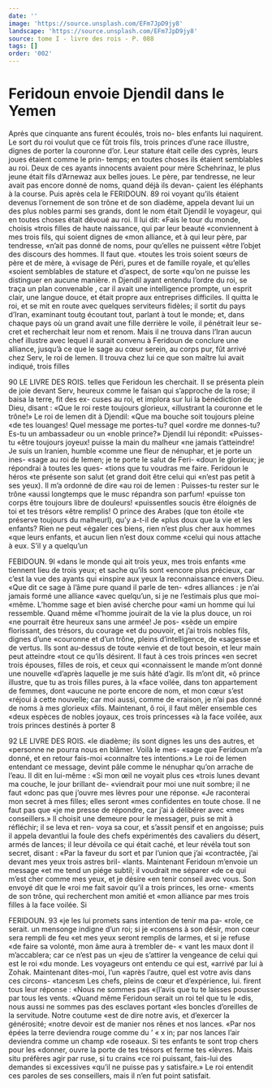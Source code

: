 ```yaml
---
date: ''
image: 'https://source.unsplash.com/EFm7JpD9jy8'
landscape: 'https://source.unsplash.com/EFm7JpD9jy8'
source: tome I - livre des rois - P. 088
tags: []
order: '002'
---
```


# Feridoun envoie Djendil dans le Yemen

Après que cinquante ans furent écoulés, trois no-
bles enfants lui naquirent. Le sort du roi voulut que ce fût trois fils, trois princes d’une race illustre, dignes de porter la couronne d’or. Leur stature était
celle des cyprès, leurs joues étaient comme le prin- temps; en toutes choses ils étaient semblables au roi. Deux de ces ayants innocents avaient pour mère Schehrinaz, le plus jeune était fils d’Arnewaz aux belles joues. Le père, par tendresse, ne leur avait pas encore donné de noms, quand déjà ils devan-
çaient les éléphants à la course. Puis après cela le
FERIDOUN. 89 roi voyant qu’ils étaient devenus l’ornement de son
trône et de son diadème, appela devant lui un des plus nobles parmi ses grands, dont le nom était Djendil le voyageur, qui en toutes choses était dévoué
au roi. Il lui dit: «Fais le tour du monde, choisis «trois filles de haute naissance, qui par leur beauté «conviennent à mes trois fils, qui soient dignes de «mon alliance, et à qui leur père, par tendresse, «n’ait pas donné de noms, pour qu’elles ne puissent
«être l’objet des discours des hommes. Il faut que. «toutes les trois soient sœurs de père et de mère, à «visage de Péri, pures et de famille royale, et qu’elles «soient semblables de stature et d’aspect, de sorte «qu’on ne puisse les distinguer en aucune manière. n
Djendil ayant entendu l’ordre du roi, se traça un
plan convenable , car il avait une intelligence prompte, un esprit clair, une langue douce, et était propre aux entreprises difficiles. Il quitta le roi, et se mit en route avec quelques serviteurs fidèles; il sortit du pays d’Iran, examinant toutg écoutant tout, parlant
à tout le monde; et, dans chaque pays où un grand avait une fille derrière le voile, il pénétrait leur se-
cret et recherchait leur nom et renom. Mais il ne trouva dans l’Iran aucun chef illustre avec lequel il aurait convenu à Feridoun de conclure une alliance, jusqu’à ce que le sage au cœur serein, au corps pur,
fût arrivé chez Serv, le roi de Iemen. Il trouva chez
lui ce que son maître lui avait indiqué, trois filles

90 LE LIVRE DES ROIS.
telles que Feridoun les cherchait. Il se présenta plein
de joie devant Serv, heureux comme le faisan qui s’approche de la rose; il baisa la terre, fit des ex- cuses au roi, et implora sur lui la bénédiction de Dieu, disant : «Que le roi reste toujours glorieux, «illustrant la couronne et le trône!» Le roi de lemen
dit à Djendil: «Que ma bouche soit toujours pleine «de tes louanges! Quel message me portes-tu? quel «ordre me donnes-tu?Es-tu un ambassadeur ou un «noble prince?» Djendil lui répondit: «Puisses-tu
«être toujours joyeux! puisse la main du malheur «ne jamais t’atteindre! Je suis un Iranien, humble «comme une fleur de nénuphar, et je porte un ines- «sage au roi de Iemen; je te porte le salut de Feri- «doun le glorieux; je répondrai à toutes les ques- «tions que tu voudras me faire. Feridoun le héros «te présente son salut (et grand doit être celui qui «n’est pas petit à ses yeux). Il m’a ordonné de dire
«au roi de Iemen : Puisses-tu rester sur le trône
«aussi longtemps que le musc répandra son parfum!
«puisse ton corps être toujours libre de douleurs! «puissentles soucis être éloignés de toi et tes trésors
«être remplis! O prince des Arabes (que ton étoile
«te préserve toujours du malheurl), qu’y a-t-il de «plus doux que la vie et les enfants? Rien ne peut «égaler ces biens, rien n’est plus cher aux hommes
«que leurs enfants, et aucun lien n’est doux comme «celui qui nous attache à eux. S’il y a quelqu’un

FEBIDOUN. 9l «dans le monde qui ait trois yeux, mes trois enfants
«me tiennent lieu de trois yeux; et sache qu’ils sont «encore plus précieux, car c’est la vue des ayants qui
«inspire aux yeux la reconnaissance envers Dieu. «Que dit ce sage à l’âme pure quand il parle de ten-
«dres alliances : je n’ai jamais formé une alliance «avec quelqu’un, si je ne l’estimais plus que moi- «même. L’homme sage et bien avisé cherche pour «ami un homme qui lui ressemble. Quand même «l’homme jouirait de la vie la plus douce, un roi «ne pourrait être heureux sans une armée! Je pos- «sède un empire florissant, des trésors, du courage «et du pouvoir, et j’ai trois nobles fils, dignes d’une
«couronne et d’un trône, pleins d’intelligence, de «sagesse et de vertus. Ils sont au-dessus de toute «envie et de tout besoin, et leur main peut atteindre «tout ce qu’ils désirent. Il faut à ces trois princes
«en secret trois épouses, filles de rois, et ceux qui «connaissent le mande m’ont donné une nouvelle «d’après laquelle je me suis hâté d’agir. Ils m’ont dit,
«ô prince illustre, que tu as trois filles pures, à la
«face voilée, dans ton appartement de femmes, dont «aucune ne porte encore de nom, et mon cœur s’est «réjoui à cette nouvelle; car moi aussi, comme de «raison, je n’ai pas donné de noms à mes glorieux
«fils. Maintenant, ô roi, il faut mêler ensemble ces «deux espèces de nobles joyaux, ces trois princesses «à la face voilée, aux trois princes destinés à porter
8

92 LE LlVRE DES ROIS.
«le diadème; ils sont dignes les uns des autres, et «personne ne pourra nous en blâmer. Voilà le mes- «sage que Feridoun m’a donné, et en retour fais-moi «connaître tes intentions.»
Le roi de Iemen entendant ce message, devint pâle comme le nénuphar qu’on arrache de l’eau. Il
dit en lui-même : «Si mon œil ne voyait plus ces
«trois lunes devant ma couche, le jour brillant de-
«viendrait pour moi une nuit sombre; il ne faut «donc pas que j’ouvre mes lèvres pour une réponse.
«Je raconterai mon secret à mes filles; elles seront
«mes confidentes en toute chose. Il ne faut pas que «je me presse de répondre, car j’ai à délibérer avec
«mes conseillers.» Il choisit une demeure pour le messager, puis se mit à réfléchir; il se leva et ren- voya sa cour, et s’assit pensif et en angoisse; puis il appela devantlui la foule des chefs expérimentés des cavaliers du désert, armés de lances; il leur dévoila
ce qui était caché, et leur révéla tout son secret, disant : «Par la faveur du sort et par l’union que j’ai «contractée, j’ai devant mes yeux trois astres bril- «lants. Maintenant Feridoun m’envoie un message «et me tend un piége subtil; il voudrait me séparer «de ce qui m’est cher comme mes yeux, et je désire «en tenir conseil avec vous. Son envoyé dit que le «roi me fait savoir qu’il a trois princes, les orne-
«ments de son trône, qui recherchent mon amitié et «mon alliance par mes trois filles à la face voilée. Si

FERlDOUN. 93 «je les lui promets sans intention de tenir ma pa-
«role, ce serait. un mensonge indigne d’un roi; si je «consens à son désir, mon cœur sera rempli de feu
«et mes yeux seront remplis de larmes, et si je refuse «de faire sa volonté, mon âme aura à trembler de-
« vant les maux dont il m’accablera; car ce n’est pas un
«jeu de s’attirer la vengeance de celui qui est le roi «du monde. Les voyageurs ont entendu ce qui est, «arrivé par lui à Zohak. Maintenant dites-moi, l’un
«après l’autre, quel est votre avis dans ces circons-
«tancesm
Les chefs, pleins de cœur et d’expérience, lui.
firent tous leur réponse : «Nous ne sommes pas «(l’avis que tu te laisses pousser par tous les vents. «Quand même Feridoun serait un roi tel que tu le «dis, nous aussi ne sommes pas des esclaves portant «les boncles d’oreilles de la servitude. Notre coutume «est de dire notre avis, et d’exercer la générosité;
«notre devoir est de manier nos rênes et nos lances. «Par nos épées la terre deviendra rouge comme du ’
« x in; par nos lances l’air deviendra comme un champ «de roseaux. Si tes enfants te sont trop chers pour les «donner, ouvre la porte de tes trésors et ferme tes «lèvres. Mais situ préfères agir par ruse, si tu crains
«ce roi puissant, fais-lui des demandes si excessives «qu’il ne puisse pas y satisfaire.» Le roi entendit
ces paroles de ses conseillers, mais il n’en fut point satisfait.
